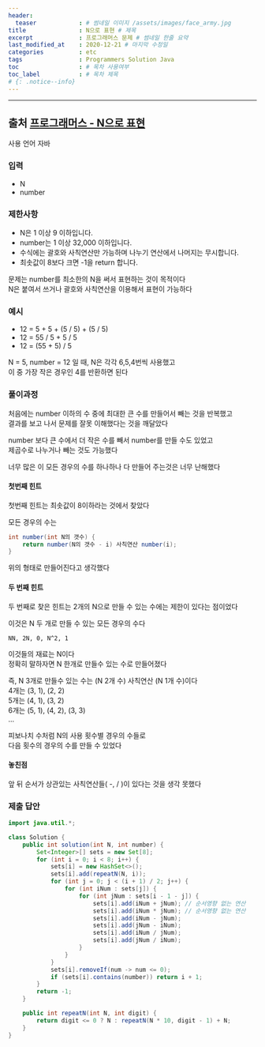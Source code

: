 ```yaml
---
header:
  teaser            : # 썸네일 이미지 /assets/images/face_army.jpg
title               : N으로 표현 # 제목
excerpt             : 프로그래머스 문제 # 썸네일 한줄 요약
last_modified_at    : 2020-12-21 # 마지막 수정일
categories          : etc
tags                : Programmers Solution Java
toc                 : # 목차 사용여부
toc_label           : # 목차 제목
# {: .notice--info}
---
```


---
## 출처 [프로그래머스 - N으로 표현](https://programmers.co.kr/learn/courses/30/lessons/42895)

사용 언어 자바

### 입력

- N
- number

### 제한사항

- N은 1 이상 9 이하입니다.
- number는 1 이상 32,000 이하입니다.
- 수식에는 괄호와 사칙연산만 가능하며 나누기 연산에서 나머지는 무시합니다.
- 최솟값이 8보다 크면 -1을 return 합니다.

문제는 number를 최소한의 N을 써서 표현하는 것이 목적이다  
N은 붙여서 쓰거나 괄호와 사칙연산을 이용해서 표현이 가능하다  

### 예시 

- 12 = 5 + 5 + (5 / 5) + (5 / 5)
- 12 = 55 / 5 + 5 / 5
- 12 = (55 + 5) / 5

N = 5, number = 12 일 때, N은 각각 6,5,4번씩 사용했고  
이 중 가장 작은 경우인 4를 반환하면 된다  

### 풀이과정

처음에는 number 이하의 수 중에 최대한 큰 수를 만들어서 빼는 것을 반복했고  
결과를 보고 나서 문제를 잘못 이해했다는 것을 깨달았다  

number 보다 큰 수에서 더 작은 수를 빼서 number를 만들 수도 있었고  
제곱수로 나누거나 빼는 것도 가능했다  

너무 많은 이 모든 경우의 수를 하나하나 다 만들어 주는것은 너무 난해했다

#### 첫번째 힌트
첫번째 힌트는 최솟값이 8이하라는 것에서 찾았다  

모든 경우의 수는  
```java
int number(int N의 갯수) {
    return number(N의 갯수 - i) 사칙연산 number(i);
}
```  
위의 형태로 만들어진다고 생각했다

#### 두 번째 힌트
두 번째로 찾은 힌트는 2개의 N으로 만들 수 있는 수에는 제한이 있다는 점이었다  

이것은 N 두 개로 만들 수 있는 모든 경우의 수다  
```
NN, 2N, 0, N^2, 1
```

이것들의 재료는 N이다  
정확히 말하자면 N 한개로 만들수 있는 수로 만들어졌다  

즉, N 3개로 만들수 있는 수는 (N 2개 수) 사칙연산 (N 1개 수)이다  
4개는 (3, 1), (2, 2)  
5개는 (4, 1), (3, 2)  
6개는 (5, 1), (4, 2), (3, 3)  
...  

피보나치 수처럼 N의 사용 횟수별 경우의 수들로  
다음 횟수의 경우의 수를 만들 수 있었다  

#### 놓친점
앞 뒤 순서가 상관있는 사칙연산들( -, / )이 있다는 것을 생각 못했다


### 제출 답안
```java
import java.util.*;

class Solution {
    public int solution(int N, int number) {
        Set<Integer>[] sets = new Set[8];
        for (int i = 0; i < 8; i++) {
            sets[i] = new HashSet<>();
            sets[i].add(repeatN(N, i));
            for (int j = 0; j < (i + 1) / 2; j++) {
                for (int iNum : sets[j]) {
                    for (int jNum : sets[i - 1 - j]) {
                        sets[i].add(iNum + jNum); // 순서영향 없는 연산
                        sets[i].add(iNum * jNum); // 순서영향 없는 연산
                        sets[i].add(iNum - jNum);
                        sets[i].add(jNum - iNum);
                        sets[i].add(iNum / jNum);
                        sets[i].add(jNum / iNum);
                    }
                }
            }
            sets[i].removeIf(num -> num <= 0);
            if (sets[i].contains(number)) return i + 1;
        }
        return -1;
    }

    public int repeatN(int N, int digit) {
        return digit <= 0 ? N : repeatN(N * 10, digit - 1) + N;
    }
}
```